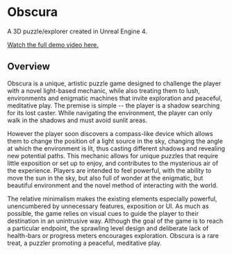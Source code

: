 # Obscura
A 3D puzzle/explorer created in Unreal Engine 4.

[Watch the full demo video here.](https://vimeo.com/191907453)

## Overview
Obscura is a unique, artistic puzzle game designed to challenge the player with a novel light-based mechanic, while also treating them to lush, environments and enigmatic machines that invite exploration and peaceful, meditative play. The premise is simple -- the player is a shadow searching for its lost caster. While navigating the environment, the player can only walk in the shadows and must avoid sunlit areas.

However the player soon discovers a compass-like device which allows them to change the position of a light source in the sky, changing the angle at which the environment is lit, thus casting different shadows and revealing new potential paths. This mechanic allows for unique puzzles that require little exposition or set up to enjoy, and contributes to the mysterious air of the experience. Players are intended to feel powerful, with the ability to move the sun in the sky, but also full of wonder at the enigmatic, but beautiful environment and the novel method of interacting with the world. 

The relative minimalism makes the existing elements especially powerful, unencumbered by unnecessary features, exposition or UI. As much as possible, the game relies on visual cues to guide the player to their destination in an unintrusive way. Although the goal of the game is to reach a particular endpoint, the sprawling level design and deliberate lack of health-bars or progress meters encourages exploration. Obscura is a rare treat, a puzzler promoting  a peaceful, meditative play.
